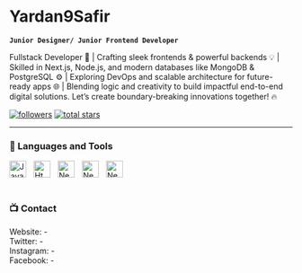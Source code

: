<!--## Hi there 👋-->

<!--
**Yardan9Safir/Yardan9Safir** is a ✨ _special_ ✨ repository because its `README.md` (this file) appears on your GitHub profile.

Here are some ideas to get you started:

- 🔭 I’m currently working on ...
- 🌱 I’m currently learning ...
- 👯 I’m looking to collaborate on ...
- 🤔 I’m looking for help with ...
- 💬 Ask me about ...
- 📫 How to reach me: ...
- 😄 Pronouns: ...
- ⚡ Fun fact: ...
-->

# Yardan9Safir

**`Junior Designer/ Junior Frontend Developer`**

Fullstack Developer 🚀 | Crafting sleek frontends & powerful backends 💡 | Skilled in Next.js, Node.js, and modern databases like MongoDB & PostgreSQL ⚙️ | Exploring DevOps and scalable architecture for future-ready apps 🌐 | Blending logic and creativity to build impactful end-to-end digital solutions. Let’s create boundary-breaking innovations together! 🔥

   <p align="left">
      <a href="https://github.com/Yardan9Safir?tab=followers">
         <img alt="followers" title="Follow me on Github" src="https://custom-icon-badges.demolab.com/github/followers/Yardan9Safir?color=236ad3&labelColor=1155ba&style=for-the-badge&logo=person-add&label=Follow&logoColor=white"/></a>
      <a href="https://github.com/Yardan9Safir?tab=repositories&sort=stargazers">
         <img alt="total stars" title="Total stars on GitHub" src="https://custom-icon-badges.demolab.com/github/stars/Yardan9Safir?color=55960c&style=for-the-badge&labelColor=488207&logo=star"/></a>
   </p>

---

### 🧰 Languages and Tools

<img align="left" alt="Javascript" width="30px" style="padding-right:10px;" src="https://cdn.jsdelivr.net/gh/devicons/devicon/icons/javascript/javascript-original.svg"/>

<img align="left" alt="Html5" width="30px" style="padding-right:10px;" src="https://cdn.jsdelivr.net/gh/devicons/devicon/icons/html5/html5-original.svg"/>

<img align="left" alt="NextJs" width="30px" style="padding-right:10px;" src="https://cdn.jsdelivr.net/gh/devicons/devicon/icons/react/react-original.svg"/>

<img align="left" alt="NextJs" width="30px" style="padding-right:10px;" src="https://cdn.jsdelivr.net/gh/devicons/devicon/icons/figma/figma-original.svg"/>

<img align="left" alt="NextJs" width="30px" style="padding-right:10px;" src="https://cdn.jsdelivr.net/gh/devicons/devicon/icons/vscode/vscode-original.svg"/>

<br />
<br />
<br />


<!--## Hi there <img height="180em" src="https://github-readme-stats-eight-theta.vercel.app/api/top-langs/?username=Yardan9Safir&layout=compact&langs_count=20&theme=algolia"/>👋-->

### 📺 Contact

Website: -
<br />
Twitter: -
<br />
Instagram: -
<br />
Facebook: -
